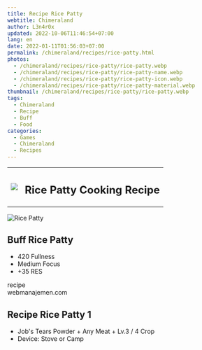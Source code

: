 ```yaml
---
title: Recipe Rice Patty
webtitle: Chimeraland
author: L3n4r0x
updated: 2022-10-06T11:46:54+07:00
lang: en
date: 2022-01-11T01:56:03+07:00
permalink: /chimeraland/recipes/rice-patty.html
photos:
  - /chimeraland/recipes/rice-patty/rice-patty.webp
  - /chimeraland/recipes/rice-patty/rice-patty-name.webp
  - /chimeraland/recipes/rice-patty/rice-patty-icon.webp
  - /chimeraland/recipes/rice-patty/rice-patty-material.webp
thumbnail: /chimeraland/recipes/rice-patty/rice-patty.webp
tags:
  - Chimeraland
  - Recipe
  - Buff
  - Food
categories:
  - Games
  - Chimeraland
  - Recipes
---
```


<section id="bootstrap-wrapper">
  <link
    rel="stylesheet"
    href="https://cdn.statically.io/gh/dimaslanjaka/Web-Manajemen/40ac3225/css/bootstrap-4.5-wrapper.css"
  />
  <div class="row mb-2">
    <div class="col-md-12 mb-2">
      <table class="table" id="post-info">
        <tbody>
          <tr>
            <td>
              <img
                class="d-inline-block me-2"
                src="/chimeraland/recipes/rice-patty/rice-patty-icon.webp"
                width="auto"
                height="auto"
              />
            </td>
            <td><h1 class="fs-5">Rice Patty Cooking Recipe</h1></td>
          </tr>
        </tbody>
      </table>
    </div>
  </div>
  <div class="card mb-2">
    <div class="row g-0">
      <div class="col-sm-4 position-relative mb-2">
        <img
          src="/chimeraland/recipes/rice-patty/rice-patty-material.webp"
          class="card-img fit-cover w-100 h-100"
          alt="Rice Patty"
          data-fancybox="true"
        />
      </div>
      <div class="col-sm-8 mb-2">
        <div class="card-body">
          <h2 class="card-title fs-5">Buff Rice Patty</h2>
          <div class="card-text">
            <ul>
              <li>420 Fullness</li>
              <li>Medium Focus</li>
              <li>+35 RES</li>
            </ul>
          </div>
          <span class="badge rounded-pill bg-dark text-white">recipe</span>
        </div>
        <div class="card-footer text-end text-muted">webmanajemen.com</div>
      </div>
    </div>
  </div>
  <div class="row mb-2">
    <div class="col-12 col-lg-6 recipe-item mb-2">
      <div class="card">
        <div class="card-body">
          <h2 class="card-title fs-5">Recipe Rice Patty 1</h2>
          <div class="card-text">
            <ul>
              <li>
                Job&#x27;s Tears Powder<span> + </span>Any Meat<span> + </span
                >Lv.3<span> / </span>4 Crop
              </li>
              <li>Device: Stove or Camp</li>
            </ul>
          </div>
        </div>
      </div>
    </div>
  </div>
</section>